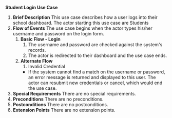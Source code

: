 **Student Login Use Case**

1. **Brief Description**
This use case describes how a user logs into their school dashboard. The actor starting this use case are Students
2. **Flow of Events**
The use case begins when the actor types his/her username and password on the login form.
	1. **Basic Flow - Login**
		1. The username and password are checked against the system's records.
		2. The actor is redirected to their dashboard and the use case ends.
	2. **Alternate Flow**
		1. Invalid Credential
		- If the system cannot find a match on the username or password, an error message is returned and displayed to this user. The actor can resubmit new credentials or cancel, which would end the use case.
3. **Special Requirements**
There are no special requirements.
4. **Preconditions**
There are no preconditions.
5. **Postconditions**
There are no postconditions.
6. **Extension Points**
There are no extension points.
